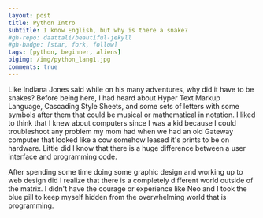 ```yaml
---
layout: post
title: Python Intro
subtitle: I know English, but why is there a snake?
#gh-repo: daattali/beautiful-jekyll
#gh-badge: [star, fork, follow]
tags: [python, beginner, aliens]
bigimg: /img/python_lang1.jpg
comments: true
---
```


Like Indiana Jones said while on his many adventures, why did it have to be snakes? Before being here, I had heard about Hyper Text Markup Language, Cascading Style Sheets, and some sets of letters with some symbols after them that could be musical or mathematical in notation. I liked to think that I knew about computers since I was a kid because I could troubleshoot any problem my mom had when we had an old Gateway computer that looked like a cow somehow leased it's prints to be on hardware. Little did I know that there is a huge difference between a user interface and programming code.

After spending some time doing some graphic design and working up to web design did I realize that there is a completely different world outside of the matrix. I didn't have the courage or experience like Neo and I took the blue pill to keep myself hidden from the overwhelming world that is programming. 
